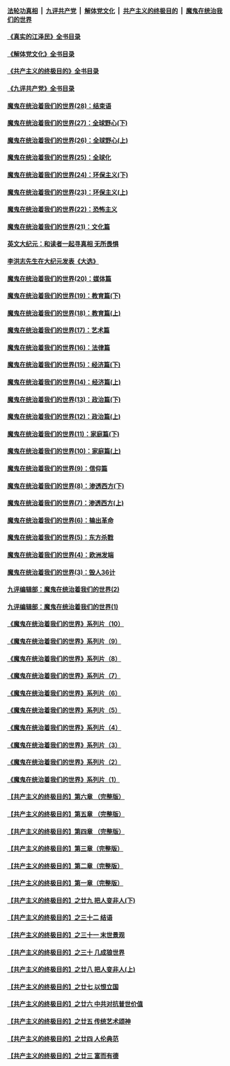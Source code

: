 ####  [法轮功真相](../../../../basic/blob/master/README.md?t=07180701) &nbsp;|&nbsp; [九评共产党](../../../../9ping.md/blob/master/README.md?t=07180701) &nbsp;|&nbsp; [解体党文化](../../../../jtdwh.md/blob/master/README.md?t=07180701)  &nbsp;|&nbsp; [共产主义的终极目的](../../../../gczydzjmd.md/blob/master/README.md?t=07180701) &nbsp;|&nbsp; [魔鬼在统治我们的世界](../../../../mgztzwmdsj.md/blob/master/README.md?t=07180701) 

#### [《真实的江泽民》全书目录](../pages/nsc422/n13721399.md?t=07180701) 

#### [《解体党文化》全书目录](../pages/nsc422/n13721157.md?t=07180701) 

#### [《共产主义的终极目的》全书目录](../pages/nsc422/n13721048.md?t=07180701) 

#### [《九评共产党》全书目录](../pages/nsc422/n13708085.md?t=07180701) 

#### [魔鬼在统治着我们的世界(28)：结束语](../pages/nsc422/n10936246.md?t=07180701) 

#### [魔鬼在统治着我们的世界(27)：全球野心(下)](../pages/nsc422/n10928319.md?t=07180701) 

#### [魔鬼在统治着我们的世界(26)：全球野心(上)](../pages/nsc422/n10900318.md?t=07180701) 

#### [魔鬼在统治着我们的世界(25)：全球化](../pages/nsc422/n10788205.md?t=07180701) 

#### [魔鬼在统治着我们的世界(24)：环保主义(下)](../pages/nsc422/n10695307.md?t=07180701) 

#### [魔鬼在统治着我们的世界(23)：环保主义(上)](../pages/nsc422/n10688613.md?t=07180701) 

#### [魔鬼在统治着我们的世界(22)：恐怖主义](../pages/nsc422/n10614727.md?t=07180701) 

#### [魔鬼在统治着我们的世界(21)：文化篇](../pages/nsc422/n10597706.md?t=07180701) 

#### [英文大纪元：和读者一起寻真相 无所畏惧](../pages/nsc422/n12542027.md?t=07180701) 

#### [李洪志先生在大纪元发表《大选》](../pages/nsc422/n12534746.md?t=07180701) 

#### [魔鬼在统治着我们的世界(20)：媒体篇](../pages/nsc422/n10586579.md?t=07180701) 

#### [魔鬼在统治着我们的世界(19)：教育篇(下)](../pages/nsc422/n10564808.md?t=07180701) 

#### [魔鬼在统治着我们的世界(18)：教育篇(上)](../pages/nsc422/n10526970.md?t=07180701) 

#### [魔鬼在统治着我们的世界(17)：艺术篇](../pages/nsc422/n10499093.md?t=07180701) 

#### [魔鬼在统治着我们的世界(16)：法律篇](../pages/nsc422/n10485969.md?t=07180701) 

#### [魔鬼在统治着我们的世界(15)：经济篇(下)](../pages/nsc422/n10469975.md?t=07180701) 

#### [魔鬼在统治着我们的世界(14)：经济篇(上)](../pages/nsc422/n10457370.md?t=07180701) 

#### [魔鬼在统治着我们的世界(13)：政治篇(下)](../pages/nsc422/n10448270.md?t=07180701) 

#### [魔鬼在统治着我们的世界(12)：政治篇(上)](../pages/nsc422/n10444576.md?t=07180701) 

#### [魔鬼在统治着我们的世界(11)：家庭篇(下)](../pages/nsc422/n10440961.md?t=07180701) 

#### [魔鬼在统治着我们的世界(10)：家庭篇(上)](../pages/nsc422/n10435448.md?t=07180701) 

#### [魔鬼在统治着我们的世界(9)：信仰篇](../pages/nsc422/n10432159.md?t=07180701) 

#### [魔鬼在统治着我们的世界(8)：渗透西方(下)](../pages/nsc422/n10429603.md?t=07180701) 

#### [魔鬼在统治着我们的世界(7)：渗透西方(上)](../pages/nsc422/n10426013.md?t=07180701) 

#### [魔鬼在统治着我们的世界(6)：输出革命](../pages/nsc422/n10421536.md?t=07180701) 

#### [魔鬼在统治着我们的世界(5)：东方杀戮](../pages/nsc422/n10417707.md?t=07180701) 

#### [魔鬼在统治着我们的世界(4)：欧洲发端](../pages/nsc422/n10414890.md?t=07180701) 

#### [魔鬼在统治着我们的世界(3)：毁人36计](../pages/nsc422/n10411583.md?t=07180701) 

#### [九评编辑部：魔鬼在统治着我们的世界(2)](../pages/nsc422/n10410036.md?t=07180701) 

#### [九评编辑部：魔鬼在统治着我们的世界(1)](../pages/nsc422/n10406825.md?t=07180701) 

#### [《魔鬼在统治着我们的世界》系列片（10）](../pages/nsc422/n12292670.md?t=07180701) 

#### [《魔鬼在统治着我们的世界》系列片（9）](../pages/nsc422/n12290859.md?t=07180701) 

#### [《魔鬼在统治着我们的世界》系列片（8）](../pages/nsc422/n12287445.md?t=07180701) 

#### [《魔鬼在统治着我们的世界》系列片（7）](../pages/nsc422/n12283425.md?t=07180701) 

#### [《魔鬼在统治着我们的世界》系列片（6）](../pages/nsc422/n12282314.md?t=07180701) 

#### [《魔鬼在统治着我们的世界》系列片（5）](../pages/nsc422/n12281419.md?t=07180701) 

#### [《魔鬼在统治着我们的世界》系列片（4）](../pages/nsc422/n12274024.md?t=07180701) 

#### [《魔鬼在统治着我们的世界》系列片（3）](../pages/nsc422/n12271322.md?t=07180701) 

#### [《魔鬼在统治着我们的世界》系列片（2）](../pages/nsc422/n12269049.md?t=07180701) 

#### [《魔鬼在统治着我们的世界》系列片（1）](../pages/nsc422/n12267575.md?t=07180701) 

#### [【共产主义的终极目的】第六章 （完整版）](../pages/nsc422/n11428913.md?t=07180701) 

#### [【共产主义的终极目的】第五章 （完整版）](../pages/nsc422/n11428912.md?t=07180701) 

#### [【共产主义的终极目的】第四章 （完整版）](../pages/nsc422/n11428907.md?t=07180701) 

#### [【共产主义的终极目的】第三章（完整版）](../pages/nsc422/n11428848.md?t=07180701) 

#### [【共产主义的终极目的】第二章（完整版）](../pages/nsc422/n11428831.md?t=07180701) 

#### [【共产主义的终极目的】第一章（完整版）](../pages/nsc422/n11417651.md?t=07180701) 

#### [【共产主义的终极目的】之廿九 把人变非人(下)](../pages/nsc422/n11344140.md?t=07180701) 

#### [【共产主义的终极目的】之三十二 结语](../pages/nsc422/n11360535.md?t=07180701) 

#### [【共产主义的终极目的】之三十一 末世景观](../pages/nsc422/n11351129.md?t=07180701) 

#### [【共产主义的终极目的】之三十 几成狼世界](../pages/nsc422/n11348280.md?t=07180701) 

#### [【共产主义的终极目的】之廿八 把人变非人(上)](../pages/nsc422/n11340492.md?t=07180701) 

#### [【共产主义的终极目的】之廿七 以恨立国](../pages/nsc422/n11336944.md?t=07180701) 

#### [【共产主义的终极目的】之廿六 中共对抗普世价值](../pages/nsc422/n11324785.md?t=07180701) 

#### [【共产主义的终极目的】之廿五 传统艺术颂神](../pages/nsc422/n11296396.md?t=07180701) 

#### [【共产主义的终极目的】之廿四 人伦典范](../pages/nsc422/n11296397.md?t=07180701) 

#### [【共产主义的终极目的】之廿三 富而有德](../pages/nsc422/n11283598.md?t=07180701) 

